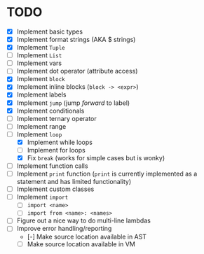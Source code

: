 # TODO

- [x] Implement basic types
- [x] Implement format strings (AKA $ strings)
- [x] Implement `Tuple`
- [ ] Implement `List`
- [ ] Implement vars
- [ ] Implement dot operator (attribute access)
- [x] Implement `block`
- [x] Implement inline blocks (`block -> <expr>`)
- [x] Implement labels
- [x] Implement `jump` (jump *forward* to label)
- [x] Implement conditionals
- [ ] Implement ternary operator
- [ ] Implement range
- [ ] Implement `loop`
  - [x] Implement while loops
  - [ ] Implement for loops
  - [x] Fix `break` (works for simple cases but is wonky)
- [ ] Implement function calls
- [ ] Implement `print` function (`print` is currently implemented as a statement and has limited functionality)
- [ ] Implement custom classes
- [ ] Implement `import`
  - [ ] `import <name>`
  - [ ] `import from <name>: <names>`
- [ ] Figure out a nice way to do multi-line lambdas
- [ ] Improve error handling/reporting
  - [-] Make source location available in AST
  - [ ] Make source location available in VM
